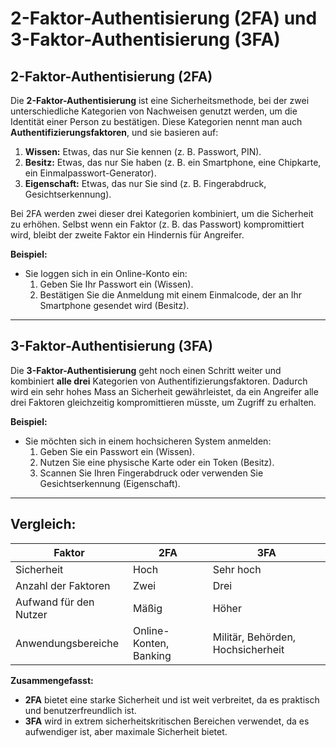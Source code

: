 # 2-Faktor-Authentisierung (2FA) und 3-Faktor-Authentisierung (3FA)

## **2-Faktor-Authentisierung (2FA)**

Die **2-Faktor-Authentisierung** ist eine Sicherheitsmethode, bei der zwei unterschiedliche Kategorien von Nachweisen genutzt werden, um die Identität einer Person zu bestätigen. Diese Kategorien nennt man auch **Authentifizierungsfaktoren**, und sie basieren auf:

1. **Wissen:** Etwas, das nur Sie kennen (z. B. Passwort, PIN).
2. **Besitz:** Etwas, das nur Sie haben (z. B. ein Smartphone, eine Chipkarte, ein Einmalpasswort-Generator).
3. **Eigenschaft:** Etwas, das nur Sie sind (z. B. Fingerabdruck, Gesichtserkennung).

Bei 2FA werden zwei dieser drei Kategorien kombiniert, um die Sicherheit zu erhöhen. Selbst wenn ein Faktor (z. B. das Passwort) kompromittiert wird, bleibt der zweite Faktor ein Hindernis für Angreifer.

**Beispiel:**
- Sie loggen sich in ein Online-Konto ein:
  1. Geben Sie Ihr Passwort ein (Wissen).
  2. Bestätigen Sie die Anmeldung mit einem Einmalcode, der an Ihr Smartphone gesendet wird (Besitz).

---

## **3-Faktor-Authentisierung (3FA)**

Die **3-Faktor-Authentisierung** geht noch einen Schritt weiter und kombiniert **alle drei** Kategorien von Authentifizierungsfaktoren. Dadurch wird ein sehr hohes Mass an Sicherheit gewährleistet, da ein Angreifer alle drei Faktoren gleichzeitig kompromittieren müsste, um Zugriff zu erhalten.

**Beispiel:**
- Sie möchten sich in einem hochsicheren System anmelden:
  1. Geben Sie ein Passwort ein (Wissen).
  2. Nutzen Sie eine physische Karte oder ein Token (Besitz).
  3. Scannen Sie Ihren Fingerabdruck oder verwenden Sie Gesichtserkennung (Eigenschaft).

---

## **Vergleich:**

| Faktor                  | 2FA                        | 3FA                                |
|-------------------------|----------------------------|------------------------------------|
| Sicherheit              | Hoch                       | Sehr hoch                         |
| Anzahl der Faktoren     | Zwei                       | Drei                              |
| Aufwand für den Nutzer  | Mäßig                      | Höher                             |
| Anwendungsbereiche      | Online-Konten, Banking     | Militär, Behörden, Hochsicherheit |

**Zusammengefasst:**
- **2FA** bietet eine starke Sicherheit und ist weit verbreitet, da es praktisch und benutzerfreundlich ist.
- **3FA** wird in extrem sicherheitskritischen Bereichen verwendet, da es aufwendiger ist, aber maximale Sicherheit bietet.
